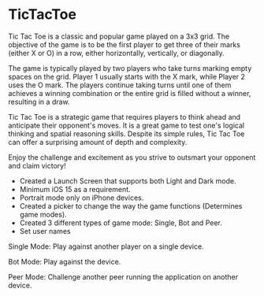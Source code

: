 # TicTacToe

Tic Tac Toe is a classic and popular game played on a 3x3 grid. The objective of the game is to be the first player to get three of their marks (either X or O) in a row, either horizontally, vertically, or diagonally.

The game is typically played by two players who take turns marking empty spaces on the grid. Player 1 usually starts with the X mark, while Player 2 uses the O mark. The players continue taking turns until one of them achieves a winning combination or the entire grid is filled without a winner, resulting in a draw.

Tic Tac Toe is a strategic game that requires players to think ahead and anticipate their opponent's moves. It is a great game to test one's logical thinking and spatial reasoning skills. Despite its simple rules, Tic Tac Toe can offer a surprising amount of depth and complexity.

Enjoy the challenge and excitement as you strive to outsmart your opponent and claim victory!

- Created a Launch Screen that supports both Light and Dark mode.
- Minimum iOS 15 as a requirement.
- Portrait mode only on iPhone devices.
- Created a picker to change the way the game functions (Determines game modes).
- Created 3 different types of game mode: Single, Bot and Peer.
- Set user names

Single Mode: Play against another player on a single device.

Bot Mode: Play against the device.

Peer Mode: Challenge another peer running the application on another device.
